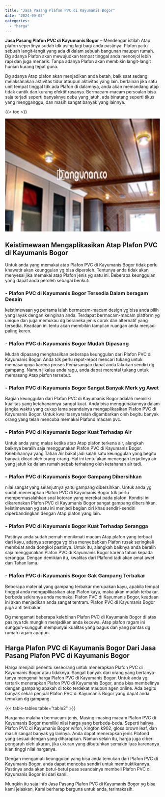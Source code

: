 ```yaml
---
title: "Jasa Pasang Plafon PVC di Kayumanis Bogor"
date: "2024-09-05"
categories: 
  - "harga"
---
```


**Jasa Pasang Plafon PVC di Kayumanis Bogor** – Mendengar istilah Atap plafon sepertinya sudah tdk asing lagi bagi anda pastinya. Plafon yaitu sebuah langit-langit yang ada di dalam sebuah bangunan maupun rumah. Dg adanya Plafon akan mewujudkan tempat tinggal anda menonjol lebih rapi dan juga menarik. Tanpa adanya Plafon akan membikin langit-langit hunian kurang tepat guna.

Dg adanya Atap plafon akan menjadikan anda betah, baik saat sedang melaksanakan aktivitas tidur ataupun aktivitas yang lain. berlainan jika satu unit tempat tinggal tdk ada Plafon di dalamnya, anda akan memandang atap tidak cantik dan kurang efektif rasanya. Bermacam-macam persoalan bisa saja terjadi seperti banyaknya debu yang jatuh, ada binatang seperti tikus yang mengganggu, dan masih sangat banyak yang lainnya.

{{< toc >}}

![Jasa Pasang Plafon PVC di Kayumanis Bogor](/images/flafond-pvc-murah18.png)

## Keistimewaan Mengaplikasikan Atap Plafon PVC di Kayumanis Bogor

Untuk anda yang memakai atap Plafon PVC di Kayumanis Bogor tidak perlu khawatir akan keunggulan yg bisa diperoleh. Tentunya anda tidak akan menyesal jika memakai atap Plafon jenis yg satu ini. Beberapa keunggulan yang dapat anda peroleh sebagai berikut:

### \- Plafon PVC di Kayumanis Bogor Tersedia Dalam beragam Desain

keistimewaan yg pertama ialah bermacam-macam design yg bisa anda pilih yang layak dengan keinginan anda. Terdapat bermacam-macam platform yg unique dan juga memukau dg beraneka jenis corak dan alternatif yang tersedia. Keadaan ini tentu akan membikin tampilan ruangan anda menjadi paling keren.

### \- Plafon PVC di Kayumanis Bogor Mudah Dipasang

Mudah dipasang menghasilkan beberapa keunggulan dari Plafon PVC di Kayumanis Bogor. Anda tdk perlu repot-repot mencari tukang untuk memasangnya karena proses Pemasangan dapat anda lakukan sendiri dg gampang. Namun jikalau anda ragu, anda dapat merental tukang untuk memasang Atap plafon tersebut.

### \- Plafon PVC di Kayumanis Bogor Sangat Banyak Merk yg Awet

Bagian keunggulan dari Plafon PVC di Kayumanis Bogor adalah memiliki kualitas yang ketahanannya sangat kuat. Anda bisa menggunakannya dalam jangka waktu yang cukup lama seandainya mengaplikasikan Plafon PVC di Kayumanis Bogor. Untuk kwalitasnya telah digambarkan oleh begitu banyak orang yang telah mencoba memakai Plafond macam pvc.

### \- Plafon PVC di Kayumanis Bogor Kuat Terhadap Air

Untuk anda yang malas ketika atap Atap plafon terkena air, alangkah baiknya beralih saja menggunakan Plafon PVC di Kayumanis Bogor. Kelebihannya yang Tahan Air bakal jadi salah satu keunggulan yang begitu banyak dicari oleh orang-orang. Hal ini tentu akan mencegah terjadinya air yang jatuh ke dalam rumah sebab terhalang oleh ketahanan air tadi.

### \- Plafon PVC di Kayumanis Bogor Gampang Dibersihkan

nilai sangat yang selanjutnya yaitu gampang dibersihkan. Untuk anda yg sudah menerapkan Plafon PVC di Kayumanis Bogor tdk perlu mempermasalahkan soal kotoran yang merekat pada plafon. Kondisi ini dikarenakan Plafon PVC di Kayumanis Bogor sangat gampang dibersihkan. keistimewaan yg satu ini menjadi bagian ciri khas sendiri-sendiri diperbandingkan dengan Atap plafon yang lain.

### \- Plafon PVC di Kayumanis Bogor Kuat Terhadap Serangga

Pastinya anda sudah pernah menikmati macam Atap plafon yang terbuat dari kayu, adanya serangga yg bisa menyebabkan Plafon rusak seringkali membuat anda dongkol pastinya. Untuk itu, alangkah baiknya anda beralih saja menggunakan Plafon PVC di Kayumanis Bogor karena tahan kepada serangga. Dengan demikian itu, kwalitas dari Plafond tadi akan amat awet dan Tahan lama.

### \- Plafon PVC di Kayumanis Bogor Gak Gampang Terbakar

Beberapa material yang gampang terbakar merupakan kayu, apabila tempat tinggal anda mengaplikasikan atap Plafon kayu, maka akan mudah terbakar. berbeda sekiranya anda memakai Plafon PVC di Kayumanis Bogor, keadaan ini akan menjadikan anda sangat tentram. Plafon PVC di Kayumanis Bogor juga anti terbakar.

Dg mengamati beberapa kelebihan Plafon PVC di Kayumanis Bogor di atas pasinya tdk mungkin menjadikan anda kecewa. Atap plafon ragam ini sungguh-sungguh mempunyai kualitas yang bagus dan yang pantas dg rumah ragam apapun.

## Harga Plafon PVC di Kayumanis Bogor Dari Jasa Pasang Plafon PVC di Kayumanis Bogor

Harga menjadi penentu seseorang untuk menerapkan Plafon PVC di Kayumanis Bogor atau tidaknya. Sangat banyak dari orang yang bertanya-tanya mengenai harga Plafon PVC di Kayumanis Bogor. Untuk anda yg tertarik menerapkan Plafon PVC di Kayumanis Bogor, anda bisa membelinya dengan gampang apakah di toko terdekat maupun agen online. Ada begitu banyak sekali penjual Plafon PVC di Kayumanis Bogor yang dapat anda temukan dg gampang.

{{< table-tables table="table2" >}}

Harganya malahan bermacam-jenis, Masing-masing macam Plafon PVC di Kayumanis Bogor memiliki nilai harga yang berbeda-beda. Seperti halnya Plafon PVC di Kayumanis Bogor wifon, kingfon k902, gloss brown leaf, dan masih sangat banyak yg lainnya. Anda dapat menerapkan jenis Plafond yang sesuai dengan yang diharapkan. Namun selain itu, harga juga diberi pengaruh oleh ukuran, jika ukuran yang dibutuhkan semakin luas karenanya kian tinggi nilai harganya.

Dengan mengamati keunggulan yang bisa anda temukan dari Plafon PVC di Kayumanis Bogor, anda dapat mencoba sendiri untuk membuktikannya. Pastinya anda akan betul-betul puas seandainya membeli Plafon PVC di Kayumanis Bogor ini dari kami.

Mungkin itu saja info Jasa Pasang Plafon PVC di Kayumanis Bogor yg bisa kami jelaskan, Kami berharap berguna untuk anda, terimakasih.
